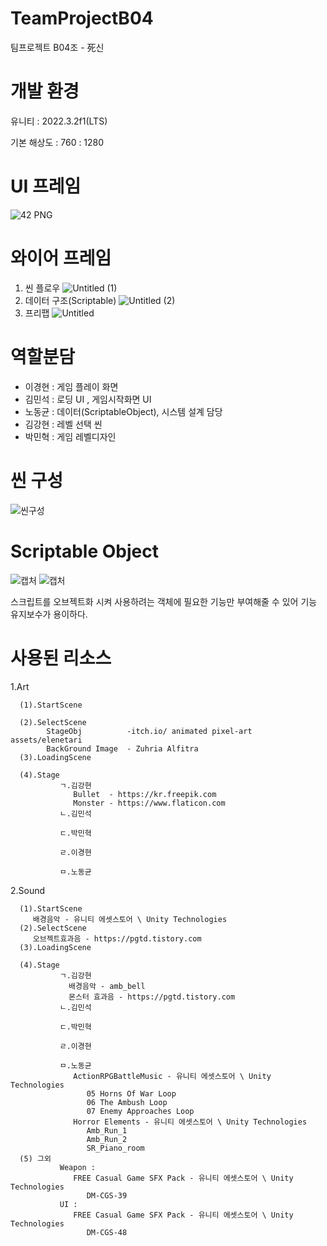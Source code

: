 # TeamProjectB04
팀프로젝트 B04조 - 死신

# 개발 환경

유니티 : 2022.3.2f1(LTS)

기본 해상도 : 760 : 1280

# UI 프레임

![42 PNG](https://github.com/koju2005/TeamProjectB04/assets/141552941/3c54e2e4-a2d6-4962-8ac7-968d23722e75)

# 와이어 프레임

1. 씬 플로우
   ![Untitled (1)](https://github.com/koju2005/TeamProjectB04/assets/141552941/00486818-5699-40d8-9f8f-4566826c1f00)
2. 데이터 구조(Scriptable)
   ![Untitled (2)](https://github.com/koju2005/TeamProjectB04/assets/141552941/92ebb049-9bff-4adb-bf65-e883ac9a1791)
3. 프리팹
   ![Untitled](https://github.com/koju2005/TeamProjectB04/assets/141552941/7290dd44-31a5-4f1e-8635-2a0cfeb5a17f)

# 역할분담

- 이경현 : 게임 플레이 화면
- 김민석 : 로딩 UI , 게임시작화면 UI
- 노동균 : 데이터(ScriptableObject), 시스템 설계 담당
- 김강현 : 레벨 선택 씬
- 박민혁 : 게임 레벨디자인

# 씬 구성
![씬구성](https://github.com/koju2005/TeamProjectB04/assets/141552941/2e59299f-66ee-4ebe-a4e2-a057f7b4de4a)

# Scriptable Object
![캡처](https://github.com/koju2005/TeamProjectB04/assets/141552941/f193ac7e-fb2d-4119-8e85-b3dd90d3dc9d)
![캡처](https://github.com/koju2005/TeamProjectB04/assets/141552941/9264ff26-adba-46f3-ad1f-c5b7c6f134f5)

스크립트를 오브젝트화 시켜 사용하려는 객체에 필요한 기능만 부여해줄 수 있어 기능 유지보수가 용이하다.

# 사용된 리소스

   1.Art
   
      (1).StartScene
         
      (2).SelectScene
            StageObj          -itch.io/ animated pixel-art assets/elenetari
            BackGround Image  - Zuhria Alfitra
      (3).LoadingScene
      
      (4).Stage
               ㄱ.김강현
                  Bullet  - https://kr.freepik.com
                  Monster - https://www.flaticon.com
               ㄴ.김민석

               ㄷ.박민혁
               
               ㄹ.이경현
               
               ㅁ.노동균

   2.Sound

      (1).StartScene
         배경음악 - 유니티 에셋스토어 \ Unity Technologies
      (2).SelectScene
         오브젝트효과음 - https://pgtd.tistory.com
      (3).LoadingScene
      
      (4).Stage
               ㄱ.김강현
                 배경음악 - amb_bell
                 몬스터 효과음 - https://pgtd.tistory.com
               ㄴ.김민석
         
               ㄷ.박민혁
               
               ㄹ.이경현
               
               ㅁ.노동균
                  ActionRPGBattleMusic - 유니티 에셋스토어 \ Unity Technologies
                     05 Horns Of War Loop
                     06 The Ambush Loop
                     07 Enemy Approaches Loop
                  Horror Elements - 유니티 에셋스토어 \ Unity Technologies
                     Amb_Run_1
                     Amb_Run_2
                     SR_Piano_room
      (5) 그외
               Weapon :
                  FREE Casual Game SFX Pack - 유니티 에셋스토어 \ Unity Technologies
                     DM-CGS-39
               UI :
                  FREE Casual Game SFX Pack - 유니티 에셋스토어 \ Unity Technologies
                     DM-CGS-48

